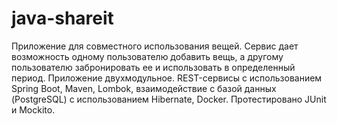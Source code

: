 # java-shareit
Приложение для совместного использования вещей. Сервис дает возможность одному пользователю добавить вещь, а другому пользователю забронировать ее и использовать в определенный период.
Приложение двухмодульное. REST-сервисы с
использованием Spring Boot, Maven, Lombok, взаимодействие с базой данных (PostgreSQL) с использованием Hibernate, Docker. Протестировано JUnit и Mockito.
